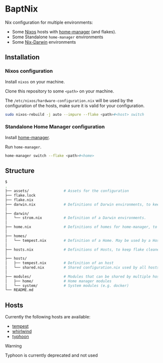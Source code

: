 # BaptNix

Nix configuration for multiple environments:

- Some [Nixos](https://nixos.org/) hosts with [home-manager](https://github.com/nix-community/home-manager)
  (and flakes).
- Some Standalone `home-manager` environments
- Some [Nix-Darwin](https://github.com/nix-darwin/nix-darwin) environments

## Installation

### Nixos configuration

Install `nixos` on your machine.

Clone this repository to some `<path>` on your machine.

The `/etc/nixos/hardware-configuration.nix` will be used by the configuration
of the hosts, make sure it is valid for your configuration.

```bash
sudo nixos-rebuild -j auto --impure --flake <path>#<host> switch
```

### Standalone Home Manager configuration

Install [home-manager](https://github.com/nix-community/home-manager).

Run `home-manager`.

```bash
home-manager switch --flake <path>#<home>
```

## Structure

```bash
$
.
├── assets/                # Assets for the configuration
├── flake.lock
├── flake.nix
├── darwin.nix             # Definitions of Darwin environments, to keep flake cleaner
│
├── darwin/
│   └── strom.nix          # Definition of a Darwin environments.
│
├── home.nix               # Definitions of homes for home-manager, to keep flake cleaner
│
├── homes/
│   └── tempest.nix        # Definition of a Home. May be used by a Host or Darwin environments
│
├── hosts.nix              # Definitions of Hosts, to keep flake cleaner
│
├── hosts/
│   ├── tempest.nix        # Definition of an host
│   └── shared.nix         # Shared configuration.nix used by all hosts
│
├── modules/               # Modules that can be shared by multiple hosts
│   ├── home/              # Home manager modules
│   └── system/            # System modules (e.g. docker)
└── README.md
```

## Hosts

Currently the following hosts are available:

- [tempest](./hosts/tempest.nix)
- [whirlwind](./hosts/whirlwind.nix)
- [typhoon](./hosts/typhoon.nix)

> [!WARNING]
> Typhoon is currently deprecated and not used
